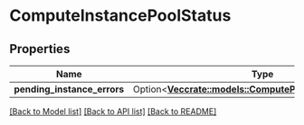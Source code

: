 # ComputeInstancePoolStatus

## Properties

Name | Type | Description | Notes
------------ | ------------- | ------------- | -------------
**pending_instance_errors** | Option<[**Vec<crate::models::ComputePendingInstanceError>**](ComputePendingInstanceError.md)> |  | [optional]

[[Back to Model list]](../README.md#documentation-for-models) [[Back to API list]](../README.md#documentation-for-api-endpoints) [[Back to README]](../README.md)


